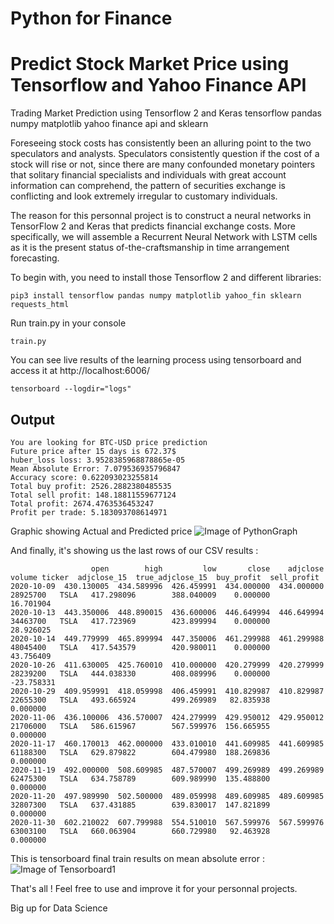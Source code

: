 # Python for Finance
# Predict Stock Market Price using Tensorflow and Yahoo Finance API

Trading Market Prediction using Tensorflow 2 and Keras 
tensorflow pandas numpy matplotlib yahoo finance api and sklearn 

Foreseeing stock costs has consistently been an alluring point to the two speculators and analysts. Speculators consistently question if the cost of a stock will rise or not, since there are many confounded monetary pointers that solitary financial specialists and individuals with great account information can comprehend, the pattern of securities exchange is conflicting and look extremely irregular to customary individuals.

The reason for this personnal project is to construct a neural networks in TensorFlow 2 and Keras that predicts financial exchange costs.  More specifically, we will assemble a Recurrent Neural Network with LSTM cells as it is the present status of-the-craftsmanship in time arrangement forecasting.

To begin with, you need to install those Tensorflow 2 and different libraries:

```
pip3 install tensorflow pandas numpy matplotlib yahoo_fin sklearn requests_html
```

Run train.py in your console 
```
train.py 
```

You can see live results of the learning process using tensorboard and access it at http://localhost:6006/ 
```
tensorboard --logdir="logs"
```

## Output 
```
You are looking for BTC-USD price prediction
Future price after 15 days is 672.37$
huber_loss loss: 3.9528385968878865e-05
Mean Absolute Error: 7.079536935796847
Accuracy score: 0.622093023255814
Total buy profit: 2526.2882380485535
Total sell profit: 148.18811559677124
Total profit: 2674.4763536453247
Profit per trade: 5.183093708614971
```

Graphic showing Actual and Predicted price 
![Image of PythonGraph](https://joseph-hani.fr/img/projet/market-trade/actual-predicted-tensorflow-python-joseph-hani.png)


And finally, it's showing us the last rows of our CSV results : 
```
                  open        high         low       close    adjclose    volume ticker  adjclose_15  true_adjclose_15  buy_profit  sell_profit
2020-10-09  430.130005  434.589996  426.459991  434.000000  434.000000  28925700   TSLA   417.298096        388.040009    0.000000    16.701904
2020-10-13  443.350006  448.890015  436.600006  446.649994  446.649994  34463700   TSLA   417.723969        423.899994    0.000000    28.926025
2020-10-14  449.779999  465.899994  447.350006  461.299988  461.299988  48045400   TSLA   417.543579        420.980011    0.000000    43.756409
2020-10-26  411.630005  425.760010  410.000000  420.279999  420.279999  28239200   TSLA   444.038330        408.089996    0.000000   -23.758331
2020-10-29  409.959991  418.059998  406.459991  410.829987  410.829987  22655300   TSLA   493.665924        499.269989   82.835938     0.000000
2020-11-06  436.100006  436.570007  424.279999  429.950012  429.950012  21706000   TSLA   586.615967        567.599976  156.665955     0.000000
2020-11-17  460.170013  462.000000  433.010010  441.609985  441.609985  61188300   TSLA   629.879822        604.479980  188.269836     0.000000
2020-11-19  492.000000  508.609985  487.570007  499.269989  499.269989  62475300   TSLA   634.758789        609.989990  135.488800     0.000000
2020-11-20  497.989990  502.500000  489.059998  489.609985  489.609985  32807300   TSLA   637.431885        639.830017  147.821899     0.000000
2020-11-30  602.210022  607.799988  554.510010  567.599976  567.599976  63003100   TSLA   660.063904        660.729980   92.463928     0.000000
```


This is tensorboard final train results on mean absolute error :
![Image of Tensorboard1](https://joseph-hani.fr/img/projet/market-trade/tensorboard-python-joseph-hani.png)



That's all !
Feel free to use and improve it for your personnal projects. 

Big up for Data Science 
